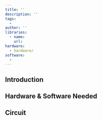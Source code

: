 ```yaml
---
title: ''
description: ''
tags: 
  - 
author: ''
libraries:
  - name: 
    url: 
hardware:
  - hardware/
software:
  - 
---
```


## Introduction



## Hardware & Software Needed



## Circuit
